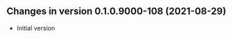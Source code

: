 




<!-- NEWS.md was auto-generated by NEWS.Rmd. Please DO NOT edit by hand!-->

## Changes in version 0.1.0.9000-108 (2021-08-29)

-   Initial version
